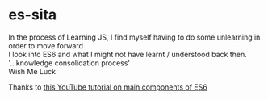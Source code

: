 # es-sita

In the process of Learning JS, I find myself having to do some unlearning in order to move forward<br/>
I look into ES6 and what I might not have learnt / understood back then.  
'.. knowledge consolidation process' \
Wish Me Luck

Thanks to [this YouTube tutorial on main components of ES6](https://youtu.be/nZ1DMMsyVyI)